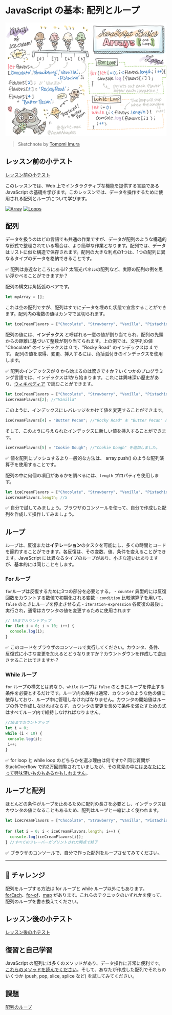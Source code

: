 # JavaScript の基本: 配列とループ

![JavaScript Basics - Arrays](/sketchnotes/webdev101-js-arrays.png)
> Sketchnote by [Tomomi Imura](https://twitter.com/girlie_mac)

## レッスン前の小テスト
[レッスン前の小テスト](https://wonderful-flower-063e19f0f.1.azurestaticapps.net/quiz/13?loc=ja)

このレッスンでは、Web 上でインタラクティブな機能を提供する言語である JavaScript の基礎を学びます。このレッスンでは、データを操作するために使用される配列とループについて学びます。


[![Array](https://img.youtube.com/vi/1U4qTyq02Xw/0.jpg)](https://youtube.com/watch?v=1U4qTyq02Xw "Array")
[![Loops](https://img.youtube.com/vi/Eeh7pxtTZ3k/0.jpg)](https://www.youtube.com/watch?v=Eeh7pxtTZ3k "Loops")


## 配列

データを扱うのはどの言語でも共通の作業ですが、データが配列のような構造的な形式で整理されている場合は、より簡単な作業となります。配列では、データはリストに似た構造で保存されます。配列の大きな利点の1つは、1つの配列に異なるタイプのデータを格納できることです。

✅ 配列は身近なところにある!? 太陽光パネルの配列など、実際の配列の例を思い浮かべることができますか？

配列の構文は角括弧のペアです。

```javascript
let myArray = [];
```

これは空の配列ですが、配列はすでにデータを埋めた状態で宣言することができます。配列内の複数の値はカンマで区切られます。

```javascript
let iceCreamFlavors = ["Chocolate", "Strawberry", "Vanilla", "Pistachio", "Rocky Road"];
```

配列の値には、**インデックス** と呼ばれる一意の値が割り当てられ、配列の先頭からの距離に基づいて整数が割り当てられます。上の例では、文字列の値 "Chocolate" のインデックスは 0 で、"Rocky Road" のインデックスは 4 です。 配列の値を取得、変更、挿入するには、角括弧付きのインデックスを使用します。

✅ 配列のインデックスが 0 から始まるのは驚きですか？いくつかのプログラミング言語では、インデックスは1から始まります。これには興味深い歴史があり、[ウィキペディア](https://en.wikipedia.org/wiki/Zero-based_numbering) で読むことができます。

```javascript
let iceCreamFlavors = ["Chocolate", "Strawberry", "Vanilla", "Pistachio", "Rocky Road"];
iceCreamFlavors[2]; //"Vanilla"
```

このように、インデックスにレバレッジをかけて値を変更することができます。

```javascript
iceCreamFlavors[4] = "Butter Pecan"; //"Rocky Road" を "Butter Pecan" に変更
```

そして、このように与えられたインデックスに新しい値を挿入することができます。

```javascript
iceCreamFlavors[5] = "Cookie Dough"; //"Cookie Dough" を追加しました。
```

✅ 値を配列にプッシュするより一般的な方法は、 array.push() のような配列演算子を使用することです。

配列の中に何個の項目があるかを調べるには、`length` プロパティを使用します。

```javascript
let iceCreamFlavors = ["Chocolate", "Strawberry", "Vanilla", "Pistachio", "Rocky Road"];
iceCreamFlavors.length; //5
```

✅ 自分で試してみましょう。ブラウザのコンソールを使って、自分で作成した配列を作成して操作してみましょう。

## ループ

ループは、反復または**イテレーション**のタスクを可能にし、多くの時間とコードを節約することができます。各反復は、その変数、値、条件を変えることができます。JavaScript には異なるタイプのループがあり、小さな違いはありますが、基本的には同じことをします。

### For ループ

`for`ループは反復するために3つの部分を必要とする。
    - `counter` 典型的には反復回数をカウントする数値で初期化される変数
    - `condition` 比較演算子を用いて、`false` のときにループを停止させる式
    - `iteration-expression` 各反復の最後に実行され，通常はカウンタの値を変更するために使用されます
  
```javascript
// 10までカウントアップ
for (let i = 0; i < 10; i++) {
  console.log(i);
}
```

✅ このコードをブラウザのコンソールで実行してください。カウンタ、条件、反復式に小さな変更を加えるとどうなりますか？カウントダウンを作成して逆走させることはできますか？

### While ループ

`for` ループの構文とは異なり、`while` ループは `false` のときにループを停止する条件を必要とするだけです。ループ内の条件は通常、カウンタのような他の値に依存しており、ループ中に管理しなければなりません。カウンタの開始値はループの外で作成しなければならず、カウンタの変更を含めて条件を満たすための式はすべてループ内で維持しなければなりません。

```javascript
//10までカウントアップ
let i = 0;
while (i < 10) {
 console.log(i);
 i++;
}
```

✅ for loop と while loop のどちらかを選ぶ理由は何ですか? 同じ質問が StackOverflow で約2万回閲覧されていましたが、その意見の中には[あなたにとって興味深いものもあるかもしれません](https://stackoverflow.com/questions/39969145/while-loops-vs-for-loops-in-javascript)。

## ループと配列

ほとんどの条件がループを止めるために配列の長さを必要とし、インデックスはカウンタの値になることもあるため、配列はループと一緒によく使われます。

```javascript
let iceCreamFlavors = ["Chocolate", "Strawberry", "Vanilla", "Pistachio", "Rocky Road"];

for (let i = 0; i < iceCreamFlavors.length; i++) {
  console.log(iceCreamFlavors[i]);
} //すべてのフレーバーがプリントされた時点で終了
```

✅ ブラウザのコンソールで、自分で作った配列をループさせてみてください。

---

## 🚀 チャレンジ

配列をループする方法は for ループと while ループ以外にもあります。[forEach](https://developer.mozilla.org/ja/docs/Web/JavaScript/Reference/Global_Objects/Array/forEach)、[for-of](https://developer.mozilla.org/ja/docs/Web/JavaScript/Reference/Statements/for...of)、[map](https://developer.mozilla.org/ja/docs/Web/JavaScript/Reference/Global_Objects/Array/map) があります。これらのテクニックのいずれかを使って、配列のループを書き換えてください。

## レッスン後の小テスト
[レッスン後の小テスト](https://wonderful-flower-063e19f0f.1.azurestaticapps.net/quiz/14?loc=ja)


## 復習と自己学習

JavaScript の配列には多くのメソッドがあり、データ操作に非常に便利です。[これらのメソッドを読んでください](https://developer.mozilla.org/ja/docs/Web/JavaScript/Reference/Global_Objects/Array)。そして、あなたが作成した配列でそれらのいくつか (push, pop, slice, splice など) を試してみてください。

## 課題

[配列のループ](assignment.ja.md)
